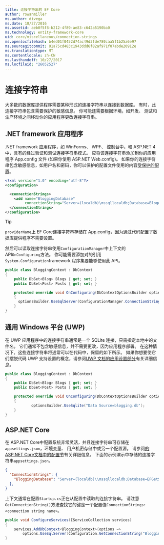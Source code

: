 ```yaml
---
title: 连接字符串的 EF Core
author: rowanmiller
ms.author: divega
ms.date: 10/27/2016
ms.assetid: aeb0f5f8-b212-4f89-ae83-c642a5190ba0
ms.technology: entity-framework-core
uid: core/miscellaneous/connection-strings
ms.openlocfilehash: b4ed01f0452d74ac49d3fde780caa5f1b25a6e97
ms.sourcegitcommit: 01a75cd483c1943ddd6f82af971f07abde20912e
ms.translationtype: MT
ms.contentlocale: zh-CN
ms.lasthandoff: 10/27/2017
ms.locfileid: "26052527"
---
```

# <a name="connection-strings"></a>连接字符串

大多数的数据库提供程序需要某种形式的连接字符串以连接到数据库。 有时，此连接字符串包含需要保护的敏感信息。 你可能还需要根据环境，如开发、 测试和生产环境之间移动你的应用程序更改连接字符串。

## <a name="net-framework-applications"></a>.NET framework 应用程序

.NET framework 应用程序，如 WinForms、 WPF、 控制台中，和 ASP.NET 4 中，具有的经过验证和测试连接字符串模式。 应将该连接字符串添加到你的应用程序 App.config 文件 (如果你使用 ASP.NET Web.config)。 如果你的连接字符串包含敏感信息，如用户名和密码，你可以保护的配置文件使用的内容[受保护的配置](https://docs.microsoft.com/dotnet/framework/data/adonet/connection-strings-and-configuration-files#encrypting-configuration-file-sections-using-protected-configuration)。

``` xml
<?xml version="1.0" encoding="utf-8"?>
<configuration>

  <connectionStrings>
    <add name="BloggingDatabase"
         connectionString="Server=(localdb)\mssqllocaldb;Database=Blogging;Trusted_Connection=True;" />
  </connectionStrings>
</configuration>
```

> [!TIP]  
> `providerName`上 EF Core连接字符串存储在 App.config，因为通过代码配置了数据库提供程序不需要设置。

然后可以读取连接字符串使用`ConfigurationManager`中上下文的 API`OnConfiguring`方法。 你可能需要添加对的引用`System.Configuration`framework 程序集要能够使用此 API。

``` csharp
public class BloggingContext : DbContext
{
    public DbSet<Blog> Blogs { get; set; }
    public DbSet<Post> Posts { get; set; }

    protected override void OnConfiguring(DbContextOptionsBuilder optionsBuilder)
    {
      optionsBuilder.UseSqlServer(ConfigurationManager.ConnectionStrings["BloggingDatabase"].ConnectionString);
    }
}
```

## <a name="universal-windows-platform-uwp"></a>通用 Windows 平台 (UWP)

在 UWP 应用程序中的连接字符串通常是一个 SQLite 连接，只需指定本地中的文件名。 它们通常不包含敏感信息，并不需要更改，因为应用程序部署。 在这种情况下，这些连接字符串将通常可以在代码中，保留的如下所示。 如果你想要使它们摆脱代码 UWP 支持设置的概念，请参阅[UWP 文档的应用设置部分](https://docs.microsoft.com/windows/uwp/app-settings/store-and-retrieve-app-data)有关详细信息。

``` csharp
public class BloggingContext : DbContext
{
    public DbSet<Blog> Blogs { get; set; }
    public DbSet<Post> Posts { get; set; }

    protected override void OnConfiguring(DbContextOptionsBuilder optionsBuilder)
    {
            optionsBuilder.UseSqlite("Data Source=blogging.db");
    }
}
```

## <a name="aspnet-core"></a>ASP.NET Core

在 ASP.NET Core中配置系统非常灵活，并且连接字符串可存储在`appsettings.json`，环境变量、 用户机密存储中或另一个配置源。 请参阅[的 ASP.NET Core文档中的配置节](https://docs.asp.net/en/latest/fundamentals/configuration.html)有关详细信息。 下面的示例演示中存储的连接字符串`appsettings.json`。

``` json
{
  "ConnectionStrings": {
    "BloggingDatabase": "Server=(localdb)\\mssqllocaldb;Database=EFGetStarted.ConsoleApp.NewDb;Trusted_Connection=True;"
  },
}
```

上下文通常在配置`Startup.cs`正在从配置中读取的连接字符串。 请注意`GetConnectionString()`方法查找它的键是一个配置值`ConnectionStrings:<connection string name>`。

``` csharp
public void ConfigureServices(IServiceCollection services)
{
    services.AddDbContext<BloggingContext>(options =>
        options.UseSqlServer(Configuration.GetConnectionString("BloggingDatabase")));
}
```
